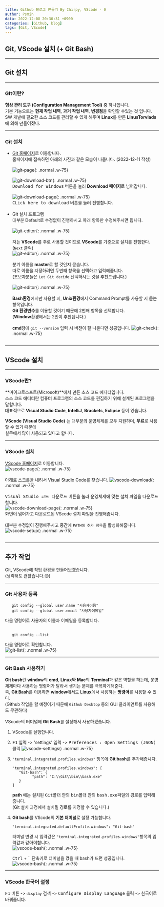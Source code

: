 ```yaml
---
title: Github 블로그 만들기 By Chirpy, VScode - 0
author: Psmin
data: 2022-12-08 20:30:31 +0900
categories: [Github, blog]
tags: [Git, VScode]
---
```


## Git, VScode 설치 (+ Git Bash)

---

## Git 설치

---

### GIt이란?

**형상 관리 도구 (Configuration Management Tool)** 중 하나입니다.  
기본 기능으로는 **현재 작업 내역**, **과거 작업 내역**, **변경점**을 확인할 수있는 것 입니다.  
SW 개발에 필요한 소스 코드를 관리할 수 있게 해주며 **Linux**를 만든 **LinusTorvlads**에 의해 만들어졌다.

---

### Git 설치

- [Git 홈페이지](https://git-scm.com/)로 이동합니다.  
  홈페이지에 접속하면 아래의 사진과 같은 모습이 나옵니다. (2022-12-11 작성)  
  <br/>
  ![git-page](/assets/img/git-page.png){: .normal .w-75}  
  <br/>
  ![git-download-btn](/assets/img/git-page-download.png){: .normal .w-75}  
  <kbd>Download for Windows</kbd> 버튼을 눌러 **Download 페이지**로 넘어갑니다.  
  <br/>
  ![git-download-page](/assets/img/git-page-download-2.png){: .normal .w-75}  
  <kbd>CLick here to download</kbd> 버튼을 눌러 진행합니다.  
  <br/>
- Git 설치 프로그램  
  대부분 Default로 수정없이 진행하시고 아래 항목만 수정해주시면 됩니다.  
  <br/>
  ![git-editor](/assets/img/git-default-editor.png){: .normal .w-75}  
  <br/>
  저는 **VScode**를 주로 사용할 것이므로 **VScode**를 기준으로 설치를 진행한다.  
  (`Next` 클릭)
  <br/>
  ![git-editor](/assets/img/git-branch-name.png){: .normal .w-75}  
  <br/>
  분기 이름을 **master**로 할 것인지 묻습니다.  
  따로 이름을 지정하려면 두번째 항목을 선택하고 입력해줍니다.  
  (초보자분들은 `Let Git decide` 선택하시는 것을 추천드립니다.)  
  <br/>
  ![git-editor](/assets/img/git-path-enviroment.png){: .normal .w-75}  
  <br/>
  **Bash환경**에서만 사용할 지, **Unix환경**에서 Command Prompt를 사용할 지 묻는 항목입니다.  
  **Git 환경변수**를 이용할 것이기 때문에 2번째 항목을 선택합니다.  
  (**Window**환경에서는 2번이 추천됩니다.)  
  <br/>
  **cmd**창에 `git --version` 입력 시 버전이 잘 나온다면 성공입니다.
  ![git-check](/assets/img/git-check.png){: .normal .w-75}  
  <br/>

---

## VScode 설치

---

### VScode란?

**마이크로소프트(Microsoft)**에서 만든 소스 코드 에디터입니다.  
소스 코드 에디터란 컴퓨터 프로그램의 소스 코드를 편집하기 위해 설계된 프로그램을 말합니다.  
대표적으로 **Visual Studio Code**, **IntelliJ**, **Brackets**, **Eclipse** 등이 있습니다.

**VScode (Visual Studio Code)** 는 대부분의 운영체제를 모두 지원하며, **무료**로 사용할 수 있기 때문에  
실무에서 많이 사용되고 있다고 합니다.

---

### VScode 설치

[VScode 홈페이지](https://visualstudio.microsoft.com/ko/)로 이동합니다.  
![vscode-page](/assets/img/vscode-page.png){: .normal .w-75}  
<br/>
아래로 스크롤을 내려서 Visual Studio Code를 찾습니다.
![vscode-download](/assets/img/vscode-page-download.png){: .normal .w-75}  
<br/>
<kbd>Visual Studio 코드 다운로드</kbd> 버튼을 눌러 운영체제에 맞는 설치 파일을 다운로드합니다.  
![vscode-download-page](/assets/img/vscode-page-download-2.png){: .normal .w-75}  
화면이 넘어가고 다운로드된 VScode 설치 파일을 진행해줍니다.  
<br/>
대부분 수정없이 진행해주시고 중간에 `PATH에 추가 항목`을 활성화해줍니다.  
![vscode-setup](/assets/img/vscode-setup-path.png){: .normal .w-75}  
<br/>

---

## 추가 작업

Git, VScode에 작업 환경을 만들어보겠습니다.  
(생략해도 괜찮습니다.😊)

---

### Git 사용자 등록

```console
   git config --global user.name "사용자이름"
   git config --global user.email "사용자이메일"
```

다음 명령어로 사용자의 이름과 이메일을 등록합니다.  
<br/>

```console
   git config --list
```

다음 명령어로 확인합니다.  
![git-list](/assets/img/git-list.png){: .normal .w-75}

---

### Git Bash 사용하기

**Git bash**란 **window**의 **cmd**, **Linux와 Mac**의 **Terminal**과 같은 역할을 하는데, 운영체제마다 사용하는 명령어가 달라서 생기는 문제를 극복하게해준다.  
즉, **Git Bash**를 이용하면 **window**에서도 **Linux**에서 사용하는 **명령어**를 사용할 수 있다.  
(Github 작업을 할 예정이기 때문에 `Github Desktop` 등의 GUI 클라이언트를 사용해도 무관하다)  
<br/>
VScode의 터미널에 **Git Bash**를 설정해서 사용하겠습니다.

1. VScode를 실행합니다.
2. <kbd>F1</kbd> 입력 -> 'settings' 입력 -> <kbd>Preferences : Open Settings (JSON)</kbd> 클릭
   ![vscode-settings](/assets/img/vscode-settings.png){: .normal .w-75}
3. `"terminal.integrated.profiles.windows"` 항목에 **Git bash**를 추가해줍니다.
   ```
   "terminal.integrated.profiles.windows": {
      "Git-bash": {
            "path": "C:\\Git\\bin\\bash.exe"
      }
   }
   ```
   **path** 에는 설치된 <kbd>Git</kbd>폴더 안의 <kbd>bin</kbd>폴더 안의 <kbd>bash.exe</kbd>파일의 경로를 입력해줍니다.  
   (Git 설치 과정에서 설치될 경로를 지정할 수 있습니다.)
4. **Git bash**를 VScode의 **기본 터미널**로 설정 가능합니다.

   ```
   "terminal.integrated.defaultProfile.windows": "Git-bash"
   ```

   터미널 변경 시 입력값은 `"terminal.integrated.profiles.windows"`항목의 입력값과 같아야합니다.  
   ![vscode-bash](/assets/img/vscode-bash-default.png){: .normal .w-75}

   <kbd>Ctrl</kbd> + <kbd>`</kbd> 단축키로 터미널을 켰을 때 bash가 뜨면 성공입니다.  
   ![vscode-bash](/assets/img/vscode-bash.png){: .normal .w-75}

---

### VScode 한국어 설정

<kbd>F1</kbd> 버튼 -> `display` 검색 -> <kbd>Configure Display Language</kbd> 클릭 -> 한국어로 바꿔줍니다.
